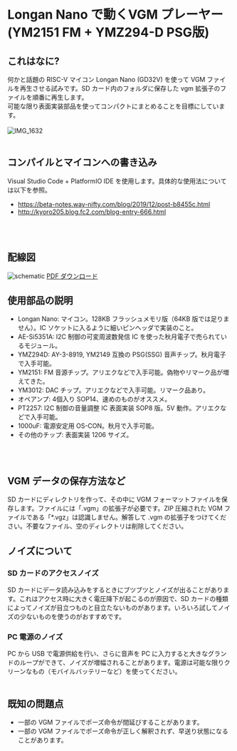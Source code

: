 # Longan Nano で動くVGM プレーヤー (YM2151 FM + YMZ294-D PSG版)


## これはなに?
何かと話題の RISC-V マイコン Longan Nano (GD32V) を使って VGM ファイルを再生させる試みです。SD カード内のフォルダに保存した vgm 拡張子のファイルを順番に再生します。<br>
可能な限り表面実装部品を使ってコンパクトにまとめることを目標にしています。
<br><br>
![IMG_1632](https://user-images.githubusercontent.com/13434151/115113300-952b9580-9fc4-11eb-808a-bc6cd5cee498.jpg)
<br>
<br>
## コンパイルとマイコンへの書き込み
Visual Studio Code + PlatformIO IDE を使用します。具体的な使用法については以下を参照。<br>
- https://beta-notes.way-nifty.com/blog/2019/12/post-b8455c.html<br>
- http://kyoro205.blog.fc2.com/blog-entry-666.html 
<br>
<br>

## 配線図
![schematic](https://user-images.githubusercontent.com/13434151/115111944-eb490a80-9fbd-11eb-9e33-226da5a9723a.png)
<a href="https://github.com/Fujix1/Retrofire/files/6329152/LonganVGM.pdf">PDF ダウンロード</a>


## 使用部品の説明
- Longan Nano: マイコン。128KB フラッシュメモリ版（64KB 版では足りません）。IC ソケットに入るように細いピンヘッダで実装のこと。
- AE-Si5351A: I2C 制御の可変周波数発信 IC を使った秋月電子で売られているモジュール。
- YMZ294D: AY-3-8919, YM2149 互換の PSG(SSG) 音声チップ。秋月電子で入手可能。
- YM2151: FM 音源チップ。アリエクなどで入手可能。偽物やリマーク品が増えてきた。
- YM3012: DAC チップ。アリエクなどで入手可能。リマーク品あり。
- オペアンプ: 4個入り SOP14、速めのものがオススメ。
- PT2257: I2C 制御の音量調整 IC 表面実装 SOP8 版。5V 動作。アリエクなどで入手可能。
- 1000uF: 電源安定用 OS-CON。秋月で入手可能。 
- その他のチップ: 表面実装 1206 サイズ。
<br>
<br>

## VGM データの保存方法など

SD カードにディレクトリを作って、その中に VGM フォーマットファイルを保存します。ファイルには「.vgm」の拡張子が必要です。ZIP 圧縮された VGM ファイルである「*.vgz」は認識しません。解答して .vgm の拡張子をつけてください。不要なファイル、空のディレクトリは削除してください。


## ノイズについて
### SD カードのアクセスノイズ
SD カードにデータ読み込みをするときにブツブツとノイズが出ることがあります。これはアクセス時に大きく電圧降下が起こるのが原因で、SD カードの種類によってノイズが目立つものと目立たないものがあります。いろいろ試してノイズの少ないものを使うのがおすすめです。

### PC 電源のノイズ
PC から USB で電源供給を行い、さらに音声を PC に入力すると大きなグランドのループができて、ノイズが増幅されることがあります。電源は可能な限りクリーンなもの（モバイルバッテリーなど）を使ってください。
<br>
<br>

## 既知の問題点

- 一部の VGM ファイルでポーズ命令が間延びすることがあります。
- 一部の VGM ファイルでポーズ命令が正しく解釈されず、早送り状態になることがあります。